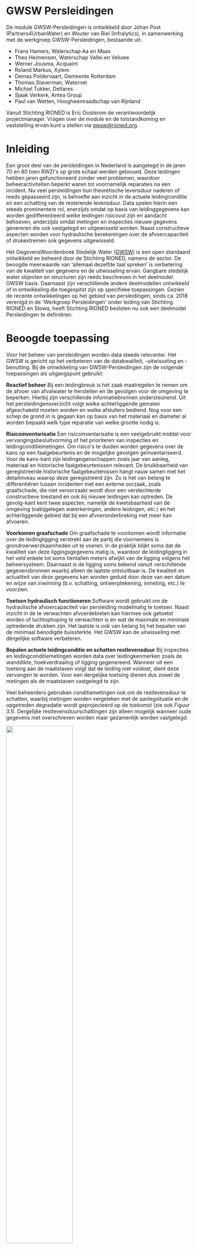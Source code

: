 <!--- Markdown viewer:https://markdownlivepreview.com/
Table generator: https://www.tablesgenerator.com/markdown_tables
  -->

# GWSW Persleidingen

<style>
  .symbolSmall{width:20px;height:20px;margin-right:1em;vertical-align:middle}
  .symbol{width:30px;height:30px;margin-right:1em;vertical-align:middle}
</style>

De module GWSW-Persleidingen is ontwikkeld door Johan Post (Partners4UrbanWater) en Wouter van Riel (Infralytics), in samenwerking met de werkgroep GWSW-Persleidingen, bestaande uit:
- Frans Hamers, Waterschap Aa en Maas
- Theo Heimensen, Waterschap Vallei en Veluwe
- Werner Jousma, Acquaint
- Roland Markus, Xylem
- Demas Poldervaart, Gemeente Rotterdam
- Thomas Staverman, Waternet
- Michiel Tukker, Deltares
- Sjaak Verkerk, Antea Group
- Paul van Wetten, Hoogheemraadschap van Rijnland

Vanuit Stichting RIONED is Eric Oosterom de verantwoordelijk projectmanager. Vragen over de module en de totstandkoming en vaststelling ervan kunt u stellen via gwsw@rioned.org. 


# Inleiding
<!---Context, GWSW-project -->
Een groot deel van de persleidingen in Nederland is aangelegd in de jaren 70 en 80 toen RWZI's op grote schaal werden gebouwd. Deze leidingen hebben jaren gefunctioneerd zonder veel problemen, waardoor beheeractiviteiten beperkt waren tot voornamelijk reparaties na een incident. Nu veel persleidingen hun theoretische levensduur naderen of reeds gepasseerd zijn, is behoefte aan inzicht in de actuele leidingconditie en een schatting van de resterende levensduur. Data spelen hierin een steeds prominentere rol, enerzijds omdat op basis van leidinggegevens kan worden gedifferentieerd welke leidingen risicovol zijn en aandacht behoeven, anderzijds omdat metingen en inspecties nieuwe gegevens genereren die ook vastgelegd en uitgewisseld worden. Naast constructieve aspecten worden voor hydraulische berekeningen over de afvoercapaciteit of drukextremen ook gegevens uitgewisseld.

Het GegevensWoordenboek Stedelijk Water ([GWSW](https://data.gwsw.nl/)) is een open standaard ontwikkeld en beheerd door de Stichting RIONED, namens de sector. De beoogde meerwaarde van ‘allemaal dezelfde taal spreken’ is verbetering van de kwaliteit van gegevens en de uitwisseling ervan. Gangbare stedelijk  water objecten en structuren zijn reeds beschreven in het deelmodel GWSW basis. Daarnaast zijn verschillende andere deelmodellen ontwikkeld of in ontwikkeling die toegespitst zijn op specifieke toepassingen. Gezien de recente ontwikkelingen op het gebied van persleidingen, sinds ca. 2018 verenigd in de 'Werkgroep Persleidingen' onder leiding van Stichting RIONED en Stowa, heeft Stichting RIONED besloten nu ook een deelmodel Persleidingen te definiëren. 

# Beoogde toepassing
Voor het beheer van persleidingen worden data steeds relevanter. Het GWSW is gericht op het verbeteren van de datakwaliteit, -uitwisseling en -benutting. Bij de ontwikkeling van GWSW-Persleidingen zijn de volgende toepassingen als uitgangspunt gebruikt:

**Reactief beheer**
Bij een leidingbreuk is het zaak maatregelen te nemen om de afvoer van afvalwater te herstellen en de gevolgen voor de omgeving te beperken. Hierbij zijn verschillende informatiebronnen ondersteunend. Uit het persleidingenoverzicht volgt welke achterliggende gemalen afgeschakeld moeten worden en welke afsluiters bediend. Nog voor een schep de grond in is gegaan kan op basis van het materiaal en diameter al worden bepaald welk type reparatie van welke grootte nodig is.

**Risicoinventarisatie**
Een risicoinventarisatie is een veelgebruikt middel voor vervangingsbesluitvorming of het prioriteren van inspecties en leidingconditiemetingen. Om risico's te duiden worden gegevens over de kans op een faalgebeurtenis en de mogelijke gevolgen geïnventariseerd. Voor de kans-kant zijn leidingeigenschappen zoals jaar van aanleg, materiaal en historische faalgebeurtenissen relevant. De bruikbaarheid van geregistreerde historische faalgebeurtenissen hangt nauw samen met het detailniveau waarop deze geregistreerd zijn. Zo is het van belang te differentiëren tussen incidenten met een externe oorzaak, zoals graafschade, die niet veroorzaakt wordt door een verslechterde constructieve toestand en ook bij nieuwe leidingen kan optreden. De gevolg-kant kent twee aspecten, namelijk de kwetsbaarheid van de omgeving (nabijgelegen waterkeringen, andere leidingen, etc.) en het achterliggende gebied dat bij een afvoeronderbreking niet meer kan afvoeren. 

**Voorkomen graafschade**
Om graafschade te voorkomen wordt informatie over de leidingligging verstrekt aan de partij die voornemens is grondroerwerzkaamheden uit te voeren. In de praktijk blijkt soms dat de kwaliteit van deze liggingsgegevens matig is, waardoor de leidingligging in het veld enkele tot soms tientallen meters afwijkt van de ligging volgens het beheersysteem. Daarnaast is de ligging soms bekend vanuit verschillende gegevensbronnen waarbij alleen de laatste ontsluitbaar is. De kwaliteit en actualiteit van deze gegevens kan worden geduid door deze van een datum en wijze van inwinning (b.v. schatting, ontwerptekening, inmeting, etc.) te voorzien. 

**Toetsen hydraulisch functioneren**
Software wordt gebruikt om de hydraulische afvoercapaciteit van persleiding modelmatig te toetsen. Naast inzicht in de te verwachten afvoerdebieten kan hiermee ook getoetst worden of luchtophoping te verwachten is en wat de maximale en minimale optredende drukken zijn. Het laatste is ook van belang bij het bepalen van de minimaal benodigde buissterkte. Het GWSW kan de uitwisseling met dergelijke software verbeteren.

**Bepalen actuele leidingconditie en schatten restlevensduur**
Bij inspecties en leidingconditiemetingen worden data over leidingkenmerken zoals de wanddikte, hoekverdraaiing of ligging gegenereerd. Wanneer uit een toetsing aan de maatstaven volgt dat de leiding niet voldoet, dient deze vervangen te worden. Voor een dergelijke toetsing dienen dus zowel de metingen als de maatstaven vastgelegd te zijn. 

Veel beheerders gebruiken conditiemetingen ook om de restlevensduur te schatten, waarbij metingen worden vergeleken met de aanlegsituatie en de opgetreden degradatie wordt geprojecteerd op de toekomst (zie ook Figuur 3.1). Dergelijke restlevensduurschattingen zijn alleen mogelijk wanneer oude gegevens niet overschreven worden maar gezamenlijk worden vastgelegd.

<img src="media/Degradatiecurve.drawio.svg" style="width:60%;height:60%" />

*Figuur 3.1 - Verschillende niveaus waarop gegevens over persleidingen worden vastgelegd*  

<!---Applicaties (extern en/of op GWSW Server) Gegevensbehoefte-->

# Nieuw in GWSW persleidingen
In dit hoofdstuk zijn de belangrijkste vernieuwingen aan het GWSW vanuit een beheerdersperspectief beschreven. In hoofdstuk 4 is per onderdeel uitgewerkt welke informatie uitgewisseld dient te worden.

## Vaste data over persleidingen
Het zwaartepunt van GWSW persleidingen ligt op de de vaste gegevens van persleidingen. Denk hierbij bijvoorbeeld aan leidingmateriaal of wanddikte, maar ook kenmerken die nodig zijn om hydraulische berekeningen uit te voeren. Appendages zoals ontluchters en afsluiters vallen ook binnen de scope. De vaste gegevens zijn reeds deels gespecificeerd in het GWSW. In deze module zijn onvolledige modelconcepten aangepast en missende concepten toegevoegd.

## Gegevens op verschillende detailniveaus
Waar persleidinggegevens eerder alleen nog op persleidng- of leidingsegmentniveau (zie ook Figuur 3.2) werden vastgelegd, worden met de komst van nieuwe inspectietechnieken ook steeds meer gegevens op buisniveau geregistreerd. GWSW persleidingen kan met gegevens op alle detailniveaus in Figuur 3.2 omgaan, door steeds de onderlinge relaties te beschrijven: dus een buisdeel is onderdeel van een leidingsegement, wat weer onderdeel is van een persleiding, etc. Hierdoor zijn gegevens uit verschillende bronnen goed te combineren.  

<img src="media/Buis_SysteemNiveau.png" style="width:80%;height:80%" />

*Figuur 3.2 - Verschillende niveaus waarop gegevens over persleidingen worden vastgelegd*  

## Leiding volgen over de gehele levensduur
Bij het berekenen van de restlevensduur van een leiding is het niet alleen van belang de huidige conditie te weten, maar ook te bepalen hoe snel degradatieprocessen zoals zetting of aantasting in de tijd gaan. De degradatiesnelheid kan vervolgens geprojecteerd worden om te schatten binnen hoeveel jaar de leiding 'op' is. Binnen GWSW persleidingen kunnen meerdere historische metingen van een leidingkenmerk naast elkaar bestaan, waarmee voorkomen wordt dat de nieuwste meetwaarde de vorige overschrijft. 

Een voorbeeld hiervan is opgenomen in Tabel 3.1, waar meerdere diepteliggingen van een persleiding in zettingsgevoelig gebied beschikbaar zijn. Het gaat hierbij om de oorspronkelijke diepte tijdens aanleg en twee metingen na 25 en 51 jaar. Op basis van deze metingen is de gemiddelde zetting 1,4 mm / jaar

*Tabel 3.1 - Voorbeeld van een object waarvan de drie verschillende diepteliggingen zijn vastgelegd*  

| **Objectnaam** | **Diepteligging (z-coördinaat)** | **Wijze van inwinning** | **Datum van inwinning** |
|----------------|----------------------------------|-------------------------|-------------------------|
| xx_1           | 11,73 m NAP                      | Revisie                 | 01-01-1971              |
| xx_1           | 11,68 m NAP                      | GPS Landmeting          | 12-07-1996              |
| xx_1           | 11,66 m NAP                      | Inspectie               | 06-08-2022              |

## Persleidingincidenten
De STandaard voor Uniforme Incidentenregistratie Persleidingen (STUIP) van Stichting RIONED / STOWA is als onderdeel van GWSW persleidingen opgenomen. Deze standaard beschrijft welke aspecten van een persleidingincident vastgelegd moeten worden om tot een bruikbare informatiebron voor risicogestuurd beheer te komen.

# Inhoud module
Tabel 4.1 geeft een overzicht van de kenmerken die oorspronkelijk al in GWSW basis over persleidingen werden vastgelegd, zie ook [https://data.gwsw.nl/1.6/Basis/Persleiding](https://data.gwsw.nl/1.6/basis/index.html?menu_item=classes&item=../../def/1.6/Basis/Persleiding). Hierbij was bewust de keuze gemaakt om geen van de kenmerken verplicht te stellen, waardoor ook van persleidingen met een incompleet leidingdossier gegevens uitgewisseld kunnen worden via het GWSW. In de rest van dit hoofdstuk is per thema uitgewerkt welke concepten in GWSW persleidingen zijn toegevoegd. Hierbij zijn de volgende thema's gedefinieerd:
- Algemene kenmerken
- Risico's
- Persleidinginspecties
- Hydraulische aspecten
- Persleidingincidenten

*Tabel 4.1 - Reeds aanwezige persleidingkenmerken in GWSW basis*  

| **Kenmerk**             | **Waardetype**                                                                                             | **Verplicht veld** | **Toelichting**                                                                                                  |
|-------------------------|------------------------------------------------------------------------------------------------------------|--------------------|------------------------------------------------------------------------------------------------------------------|
| Begindatum              | [yyyymmdd] xsd:date                                                                                        | Nee                | Datum waarop het fysieke object is geplaatst of geinstalleerd                                                    |
| Breedte leiding         | [mm] xsd:integer                                                                                                       | Nee                | De bij het materiaal gebruikelijke aanduiding van de breedte van een   leiding                                   |
| Diameter leiding        | [mm] xsd:integer                                                                                                       | Nee                | De lengte van de middellijn van de cirkel die de binnen- of de   buitenzijde van de leidingdoorsnede beschrijft. |
| Drukklasse              | [bar] xsd:decimal                                                                                                      | Nee                | De maximale druk die de buis van een bepaalde klasse kan weerstaan                                               |
| Einddatum               | [yyyymmdd] xsd:date                                                                                        | Nee                | Datum waarop het fysieke object geen onderdeel meer van het fysieke   systeem is                                 |
| Hoogte leiding          | [mm] xsd:integer                                                                                                       | Nee                | De bij het materiaal gebruikelijke aanduiding van de hoogte van een   leiding                                    |
| Leidingorientatie       | [gml] geo:gmlLiteral                                                                                       | Nee                | Geografische beschrijving van leiding in XY coordinaten, met optioneel Z   coordinaten                           |
| Lengte leiding          | [m] xsd:decimal                                                                                            | Nee                |                                                                                                                  |
| Materiaal leiding       | Asbestcement,       Beton met stalen kern,       etc.                                                      | Nee                | De bouwstof van de leiding                                                                                       |
| Revisietekening         | Tekeningnummer                                                                                             | Nee                | Een tekening die na aanleg is opgesteld en in detail de aangelegde   situatie weergeeft                          |
| Status functioneren     | Buiten gebruik,       In aanleg,       In gebruik,       In ontwerp                                        | Nee                |                                                                                                                  |
| Toegankelijk            | Alleen toegankelijk voor   apparatuur,       Niet toegankelijk,       Toegankelijk voor mens en apparatuur | Nee                | Aanduiding van de toegankelijkheid op basis van constructieve   eigenschappen                                    |
| Verbindingstype         | Flensverbinding,       Glijverbinding,       etc.                                                          | Nee                | De wijze waarop de buizen binnen een leiding zijn verbonden                                                      |
| Verhoogd   risico       |                                                                                                            | Nee                | In kader WION, er geldt een verhoogd risico bij ontgraven voor deze   leiding                                    |
| Voegmateriaal           | Rubberring,       Voegenkit,       etc.                                                                    | Nee                | Afdichtingsmateriaal van de buisverbindingen                                                                     |
| Voorzorgsmaatregel      |                                                                                                            | Nee                | In kader WION, document met bijzondere maatregelen bij ontgraven                                                 |
| Vorm leiding            | Rechthoekig,       Rond,       etc.                                                                        | Nee                | De vorm van de dwarsdoorsnede van de leiding                                                                     |
| Wanddikte               | [mm] xsd:integer xsd:integer                                                                                           | Nee                | Dikte van de wand van de constructie                                                                             |
| Wandruwheid             | [mm] xsd:integer xsd:integer                                                                                           | Nee                | K-Nikuradse   waarde profielwand                                                                                 |
| Wandruwheid binnenboven | [mm] xsd:integer xsd:integer                                                                                           | Nee                |                                                                                                                  |
| Wandruwheid binnenonder | [mm] xsd:integer xsd:integer                                                                                           | Nee                |                                                                                                                  |
| Wibon thema             | Laagspanning (thema),       Middenspanning (thema),       Riool onder druk (thema),       etc.             | Nee                |                                                                                                                  |                                                                                             |

## Algemene kenmerken
Een overzicht van de nieuw toegevoegde algemene concepten is in Tabel 4.2 opgenomen. Uitgevoerde (lokale) reparaties zoals deelliners, reparatieringen (aquaring) en reparatieklemmen kunnen worden gedefinieerd en zijn voorzien van een orientatie zodat deze op kaart apart kunnen worden weergegeven. Ook kunnen vervangen buisdelen, inclusief datum, materiaal, etc., worden meegenomen. 

Van inprikkende persleidingen van bedrijven of gemeenten waarvan de persleiding zelf niet in de dataset is opgenomen, kan straks het punt van inprikken worden opgenomen. Deze informatie is nodig om afvalwaterhoeveelheden te berekenen en leidingen en leidingen veilig droog te zetten na een calamiteit.

Verschillende appendages en voorzieningen waren nog niet opgenomen in het GWSW of nog niet beschikbaar voor persleidingen.


*Tabel 4.2 - Algemeen toegevoegde concepten GWSW persleidingen*  

| **Behoefte**                                             | **Bestaande situatie** | **Voorstel**          | **Waardetype** | **Verplicht** | **Toelichting**                                                                                                                                                                                                                                                                                                               |
|----------------------------------------------------------|-----------------------:|----------------------:|----------------|---------------|-------------------------------------------------------------------------------------------------------------------------------------------------------------------------------------------------------------------------------------------------------------------------------------------------------------------------------|
| Reparatiestukken toevoegen:   lining                     | Deelliner              | Deelliner             | nvt.           | Nee           | Deelliner als concept bestaat   reeds en heeft een oriëntatie, dus kan op kaart worden weergegeven. Concept   was echter alleen beschikbaar voor vrijverval leidingen.                                                                                                                                                        |
| Reparatiestukken toevoegen:   reparatieklem              | -                      | Reparatieklem         | nvt.           | Nee           | Reparatieklem bestond nog niet   als concept.                                                                                                                                                                                                                                                                                 |
| Reparatiestukken toevoegen:   reparatiering              | -                      | Reparatiering         | nvt.           | Nee           | Reparatiering bestond nog niet   als concept, Aquaring als synoniem toevoegen.                                                                                                                                                                                                                                                |
| Persleiding beschrijven op   buisniveau                  | Buisdeel               | Buisdeel              | nvt.           | Nee           | Buisdeel als concept bestaat   reeds, maar was nog niet voorzien van    oriëntatie en kon dus niet op kaart worden weergegeven. Ook miste het   buismateriaal nog.                                                                                                                                                            |
| Inprikkers op persleidingen   toevoegen                  | -                      | Inprikker             | nvt.           | Nee           | Het is gewenst de locatie van   (industriële) inprikkers in kaart te brengen. Perceelaansluitpunt bestaat al   en zou grotendeels gekopiërd kunnen worden. Dit concept was al voorzien van   een oriëntatie en kon dus op kaart worden weergegeven. Ook de reeds bestaande   kenmerken zoals lozingseisen zijn van toepassing |
| Verbindingsstukken (Bochtstuk,   T-stuk, etc.) toevoegen | Verbindingsstuk        | Verbindingsstuk       | nvt.           | Nee           | Verbindingsstuk als concept   bestaat reeds en heeft verschillende subtypen zoals bochtstuk en T-stuk. Deze   was nog niet beschikbaar voor persleidingen                                                                                                                                                                     |
| Missende hulpstukken toevoegen                           | Compensator            | Compensator           | nvt.           | Nee           | Compensator als concept bestaat   reeds, maar was nog geen onderdeel van een persleiding                                                                                                                                                                                                                                      |
| Missende appendages toevoegen                            | Mechanische afsluiter  | Mechanische afsluiter |                |               | Mechanische afsluiter bestaat   reeds, maar was nog geen onderdeel van een persleiding en had geen oriëntatie                                                                                                                                                                                                                 |
| Missende   waterslagvoorzieningen toevoegen              | -                      | Be-   en ontluchter   | nvt.           | Nee           | Deze waterslagvoorziening was   nog niet opgenomen in het GWSW                                                                                                                                                                                                                                                                |
|                                                          | -                      | Buffertoren           | nvt.           | Nee           | Deze waterslagvoorziening was   nog niet opgenomen in het GWSW                                                                                                                                                                                                                                                                |
| Mangat toevoegen                                         | Mangat                 | Mangat                | nvt.           | Nee           | Mangat als concept bestaat reeds   en heeft een oriëntatie, dus kan op kaart worden weergegeven. Concept was   echter alleen beschikbaar voor druk- en vacuümriolen.                                                                                                                                                          |
| Toevoegen   of een leiding is voorzien van een beschermende coating                              | Coating                | Coating          | nvt.             | Nee           | Concept Coating bestond al, maar   was nog geen kenmerk van een buisdeel, leidingsegment of persleiding |

## Risico's
De XXX toegevoegde concepten zijn in Tabel 4.2 opgenomen 

*Tabel 4.2 - XXX toegevoegde concepten GWSW persleidingen*  

| **Behoefte**                                                                                     | **Bestaande situatie** | **Voorstel**     | **Waardetype**   | **Verplicht** | **Toelichting**                                                                                         |
|--------------------------------------------------------------------------------------------------|------------------------|------------------|------------------|---------------|---------------------------------------------------------------------------------------------------------|
| Toevoegen   debiet persleiding tijdens dwa / hwa. Vaak bepalend voor de gevolgen van een incident en de mate van opschalen | -                      | Afvoerdebiet dwa | [m3/h] xsd:float | Nee           | Kenmerk bestond nog niet                                                                                |
|                                                                                                  | -                      | Afvoerdebiet hwa | [m3/h] xsd:float | Nee           | Kenmerk bestond nog niet                                                                                |
| Toevoegen   geschatte restlevensduur                                                             | Restlevensduur         | Restlevensduur   | [yyyy] xsd:gYear | Nee           | Concept restlevensduur bestond   al, maar was nog geen kenmerk van een buisdeel of leidingsegment en niet   voorzien van wijze en datum van inwinning |
| Minimaal   benodigde wanddikte als maatstaf toevoegen    | -                      | Minimaal benodigde wanddikte | [mm] xsd:integer    | Nee           | Minimaal benodigde wanddikte   bestond nog niet als concept.                                                                                                                                                                                                                                                                  |

## Persleidinginspecties
De XXX toegevoegde concepten zijn in Tabel 4.3 opgenomen NOEMEN DAT JE VERSCHILLENDE OBJECTEN RETOUR KRIJGT. 

*Tabel 4.3 - Gegevens Inspectieproject* 
 
| Veldcode                       | Omschrijving                    | Waardetype | Verplicht | Toelichting     |
| ------------------------------ | ------------------------------- | ---------- | --------- | --------------- |
| Naam                           | Naam project                    | rdfs:label | Nee       |                 |
| ProjectreferentieOpdrachtgever | Projectreferentie Opdrachtgever | rdfs:label | Nee       |                 |
| ProjectreferentieOpdrachtnemer | Projectreferentie Opdrachtnemer | rdfs:label | Nee       |                 |
| Omschrijving                   | Omschrijving project            | rdfs:label | Nee       | opmerkingenveld |
| Opdrachtgever                  | Opdrachtgever                   | rdfs:label | Ja        |                 |
| Opdrachtnemer                  | Opdrachtnemer                   | rdfs:label | Ja        |                 |

*Tabel 4.4 - Inspectiegegevens persleiding of buisdeel*  

                                                                                                                       |
| Veldcode                         | Omschrijving                       | Waardetype                                            | Verplicht | Toelichting                                                                       |
| -------------------------------- | ---------------------------------- | ----------------------------------------------------- | --------- | --------------------------------------------------------------------------------- |
| Naam                             | Naam object                        | rdfs:label                                            | Nee       | (b.v. Pers_0001)                                                                  |
| Type                             | Objecttype                         | rdf:type                                              | Ja        | Mechanische transportleiding, buisdeel, ontluchter, etc.                          |
| DatumInwinning                   | Datum inwinning                    | xsd:date                                              | Ja        | Datum waarop gegevens verzameld zijn                                              |
| WijzeVanInwinning                | Wijze van inwinning                | gwsw:hasReference [WijzeVanInwinningColl]             | Nee       | Wijze waarop gegevens verzameld zijn                                              |
| Opmerking                        | Opmerkingen                        | rdfs:label                                            | Nee       | veld voor opmerkingen                                                             |
| LocatieWaarneming                | Locatie waarneming                 | gwsw:hasValue [Punt], [Lijn] of en/of [Omtreklocatie] | Ja        | Locatie van een waarneming. Kan een geografische locatie zijn en/of een klokstand |
| MetingBuigingHorizontaal         | Meting buiging horizontaal         | [m] xsd:decimal                                       | Nee       | Meting van de axiale deformatie in horizontale richting                           |
| MetingBuigingVerticaal           | Meting buiging verticaal           | [m] xsd:decimal                                       | Nee       | Meting van de axiale deformatie in verticale richting                             |
| MetingBuigingTotaal              | Meting buiging                     | [m] xsd:decimal                                       | Nee       | Meting van de axiale deformatie                                                   |
| WaarnemingDelaminatie            | Waarneming delaminatie             |                                                       | Nee       | Waarneming van delaminatie, b.v. bij een GVK buisdeel                             |
| MetingAantalDraadbreuken         | Meting van het aantal draadbreuken | [pcs] xsd:nonNegativeInteger                          | Nee       | Meting van het aantal gebroken wapeningsdraden in een voorgespannen betonbuis     |
| Gasophopingtype                  | Type gasophoping                   | gwsw:hasReference [GasOphopingtypeColl]               | Nee       | Waargenomen gasophoping in persleiding                                            |
| LengteGasophoping                | Lengte gasophoping                 | [m] xsd:decimal                                       | Nee       | Lengte van een waargenomen gasophoping                                            |
| MetingHoekverdraaiingHorizontaal | Meting hoekverdraaiing horizontaal | [DEG] xsd:decimal                                     | Nee       | De horizontale hoek tussen de verplaatste assen van twee buizen                   |
| MetingHoekverdraaiingVerticaal   | Meting hoekverdraaiing verticaal   | [DEG] xsd:decimal                                     | Nee       | De verticale hoek tussen de verplaatste assen van twee buizen                     |
| Lekdebiet                        | Lekdebiet                          | [m3/h] xsd:decimal                                    | Nee       | Gemeten lekdebiet tijdens afpersen of een inspectie                               |
| Lekkagetype                      | Type lekkage                       | gwsw:hasReference [LekkagetypeColl]                   | Nee       | Lekkageklasse variërend van klein tot groot                                       |
| BreedteBuisdeelMeting            | Breedte buisdeel meting            | [mm] xsd:integer: min=63 max=4000                     | Nee       | Gemeten breedte van een buisdeel                                                  |
| HoogteBuisdeelMeting             | Hoogte buisdeel meting             | [mm] xsd:integer: min=63 max=4000                     | Nee       | Gemeten hoogte van een buisdeel                                                   |
| MetenOvaliteit                   | Meten ovaliteit                    | xsd:decimal: min=0 max=1                              | Nee       | Gemeten ovaliteit (niet rondheid) van een buisdeel                                |
| WaarnemingVervuiling             | Waarneming vervuiling              |                                                       | Nee       | Waarneming van vervuiling                                                         |
| VoegwijdteMeting                 | Voegwijdte meting                  | [mm] xsd:decimal                                      | Nee       | Wijdtemeting van de voeg tussen twee buisdelen                                    |
| WanddikteAfnameGemiddeld         | Gemiddelde afname wanddikte        | [mm] xsd:decimal                                      | Nee       | Gemeten gemiddelde wanddikteafname                                                |
| WanddikteAfnameMaximaal          | Maximale afname wanddikte          | [mm] xsd:decimal                                      | Nee       | Gemeten maximale wanddikteafname                                                  |
| WanddikteAfnameGemiddeld         | Minimale afname wanddikte          | [mm] xsd:decimal                                      | Nee       | Gemeten minimale wanddikteafname                                                  |
| Wanddiktemeting gemiddeld        | Gemiddeld gemeten wanddikte        | [mm] xsd:decimal                                      | Nee       | Gemiddeld gemeten wanddikte                                                       |
| WanddiktemetingMaximaal          | Maximaal gemeten wanddikte         | [mm] xsd:decimal                                      | Nee       | Maximaal gemeten wanddikte                                                        |
| WanddiktemetingMinimaal          | Minimaal gemeten wanddikte         | [mm] xsd:decimal                                      | Nee       | Minimaal gemeten wanddikte                                                        |
| Afwijking                        | Waargenomen afwijking wanddikte    | rdfs:label                                            | Nee       | Waargenomen wanddikteafwijkingen zoals H2S aantasting of lokale uitloging         |                                                                             |
[WijzeVanInwinningColl]: https://data.gwsw.nl/Revisies/index.html?menu_item=classes&item=./WijzeVanInwinningColl
[Punt]: https://data.gwsw.nl/Revisies/index.html?menu_item=classes&item=./Punt
[Lijn]: https://data.gwsw.nl/Revisies/index.html?menu_item=classes&item=./Lijn
[Omtreklocatie]: https://data.gwsw.nl/Revisies/index.html?menu_item=classes&item=./Omtreklocatie  
[GasOphopingtypeColl]: https://data.gwsw.nl/1.6.1/Persleidingen/index.html?menu_item=individuals&item=../../def/1.6.1/Persleidingen/GasOphopingtypeColl
[LekkagetypeColl]: https://data.gwsw.nl/1.6.1/Persleidingen/index.html?menu_item=individuals&item=../../def/1.6.1/Persleidingen/LekkagetypeColl



## Hydraulische aspecten
De XXX toegevoegde concepten zijn in Tabel 4.5 opgenomen

| **Behoefte**                              | **Bestaande situatie** | **Voorstel**              | **Waardetype**  | **Verplicht** | **Toelichting**                                                                                                                                                |
|-------------------------------------------|------------------------|---------------------------|-----------------|---------------|----------------------------------------------------------------------------------------------------------------------------------------------------------------|
| Toevoegen  verschillende leidingdrukken   | -			             | Druk:                     |                 | Nee           | Drukklasse als concept bestaat reeds, maar maakte nog geen onderscheid tussen de drukklasse van een buis, de ontwerpdruk van de leiding en gemeten drukken |
|                                           |                        |    Drukklasse (PN)	     | [bar] xsd:float | Nee           |                                                                                                                                                                |
|                                           |                        |    Ontwerpdruk            | [bar] xsd:float | Nee           |                                                                                                                                                                |
|                                           |                        |    Opleveringsdruktest    | [bar] xsd:float | Nee           |                                                                                                                                                                |
|                                           |                        |    Testdruk               | [bar] xsd:float | Nee           |                                                                                                                                                                |
| Lokale verliezen bij appendages toevoegen | -                      | Energieverliescoefficient | [-]             | Nee           | Energieverlies coëfficiënten   voor lokale verliezen bestond nog niet als concept                                                                              |

## Persleidingincidenten
De XXX toegevoegde concepten zijn in Tabel 4.6 opgenomen
<!---https://data.gwsw.nl/1.5.1/Persleidingen -->

[STUIP rapport](https://www.riool.net/stuip-standaard-voor-uniforme-incidentenregistratie-persleidingen-2023-18-)

<img src="media/PersleidingincidentDiagram.svg" style="width:120%;height:120%" />

Deelnemers  
Taakverdeling, rol werkgroep, projectleider, RIONED  
Fasering in de tijd

# Handleiding, toepassen

## Risicogebied 

Help bij  
* opbouw datasets
* gebruik apps
